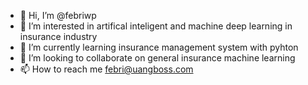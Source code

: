 - 👋 Hi, I’m @febriwp
- 👀 I’m interested in artifical inteligent and machine deep learning in insurance industry
- 🌱 I’m currently learning insurance management system with pyhton
- 💞️ I’m looking to collaborate on general insurance machine learning
- 📫 How to reach me febri@uangboss.com

<!---
febriwp/febriwp is a ✨ special ✨ repository because its `README.md` (this file) appears on your GitHub profile.
You can click the Preview link to take a look at your changes.
--->
